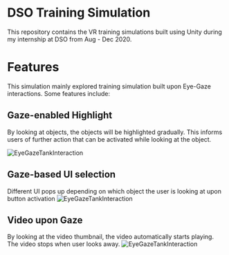# DSO Training Simulation
This repository contains the VR training simulations built using Unity during my internship at DSO from Aug - Dec 2020.

# Features
This simulation mainly explored training simulation built upon Eye-Gaze interactions. Some features include:

## Gaze-enabled Highlight 
By looking at objects, the objects will be highlighted gradually. This informs users of further action that can be activated while looking at the object. 

![EyeGazeTankInteraction](./ProjectLandingPage/GazeEnabledHighlight.gif)

## Gaze-based UI selection
Different UI pops up depending on which object the user is looking at upon button activation
![EyeGazeTankInteraction](./ProjectLandingPage/GazeEnabledUI.gif)


## Video upon Gaze
By looking at the video thumbnail, the video automatically starts playing. The video stops when user looks away. 
![EyeGazeTankInteraction](./ProjectLandingPage/VideoUponGaze.gif)


